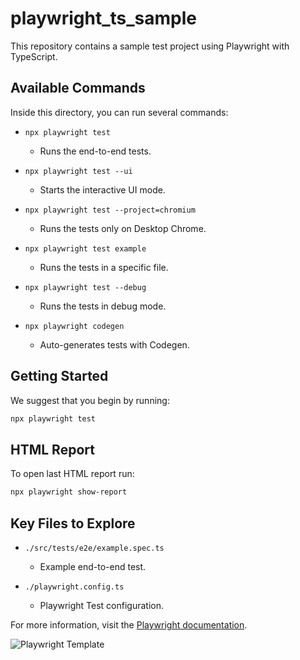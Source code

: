 # playwright_ts_sample

This repository contains a sample test project using Playwright with TypeScript.

## Available Commands

Inside this directory, you can run several commands:

- `npx playwright test`
  - Runs the end-to-end tests.

- `npx playwright test --ui`
  - Starts the interactive UI mode.

- `npx playwright test --project=chromium`
  - Runs the tests only on Desktop Chrome.

- `npx playwright test example`
  - Runs the tests in a specific file.

- `npx playwright test --debug`
  - Runs the tests in debug mode.

- `npx playwright codegen`
  - Auto-generates tests with Codegen.

## Getting Started

We suggest that you begin by running:

```sh
npx playwright test
```

## HTML Report

To open last HTML report run:

```sh
npx playwright show-report
```


## Key Files to Explore

- `./src/tests/e2e/example.spec.ts`
  - Example end-to-end test.
  
- `./playwright.config.ts`
  - Playwright Test configuration.

For more information, visit the [Playwright documentation](https://playwright.dev/docs/intro).

![Playwright Template](/../playwright_ts_sample/screenshots/playwright-ts-sample.png?raw=true "Playwright Template")

